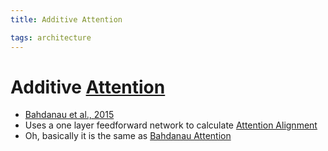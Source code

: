```yaml
---
title: Additive Attention

tags: architecture 
---
```


# Additive [Attention](Attention.md)
- [Bahdanau et al., 2015](https://arxiv.org/pdf/1409.0473.pdf)
- Uses a one layer feedforward network to calculate [Attention Alignment](Attention%20Alignment.md)
- Oh, basically it is the same as [Bahdanau Attention](Bahdanau%20Attention.md)

















































